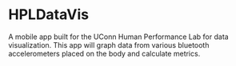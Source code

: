 # HPLDataVis
A mobile app built for the UConn Human Performance Lab for data visualization.
This app will graph data from various bluetooth accelerometers placed on the body and calculate metrics. 
